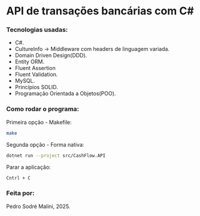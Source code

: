 # API de transações bancárias com C#
### Tecnologias usadas:
+ C#.
+ CultureInfo -> Middleware com headers de linguagem variada.
+ Domain Driven Design(DDD).
+ Entity ORM.
+ Fluent Assertion
+ Fluent Validation.
+ MySQL.
+ Princípios SOLID.
+ Programação Orientada a Objetos(POO).
### Como rodar o programa:
Primeira opção - Makefile:<br>
```bash
make
```
Segunda opção - Forma nativa:<br>
```bash
dotnet run --project src/CashFlow.API
```
Parar a aplicação:<br>
```bash
Cntrl + C
```
### Feita por:
Pedro Sodré Malini, 2025.

